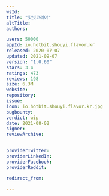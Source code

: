 ```yaml
---
wsId: 
title: "핫빗코리아"
altTitle: 
authors:

users: 50000
appId: io.hotbit.shouyi.flavor.kr
released: 2020-07-07
updated: 2021-09-07
version: "1.0.60"
stars: 3.4
ratings: 473
reviews: 198
size: 6.3M
website: 
repository: 
issue: 
icon: io.hotbit.shouyi.flavor.kr.jpg
bugbounty: 
verdict: wip
date: 2021-08-02
signer: 
reviewArchive:


providerTwitter: 
providerLinkedIn: 
providerFacebook: 
providerReddit: 

redirect_from:

---
```



